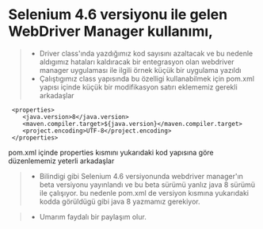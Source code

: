 
# Selenium 4.6 versiyonu ile gelen **WebDriver Manager** kullanımı,

>- Driver class'ında yazdığımız kod sayısını azaltacak ve bu nedenle aldıgımız hataları 
kaldıracak bir entegrasyon olan webdriver manager uygulaması ile ilgili örnek küçük bir uygulama yazıldı
>- Çalıştıgımız class yapısında bu özelligi kullanabilmek için pom.xml yapısı içinde küçük bir modifikasyon satırı 
eklememiz gerekli arkadaşlar
   
     <properties>
        <java.version>8</java.version>
        <maven.compiler.target>${java.version}</maven.compiler.target>
        <project.encoding>UTF-8</project.encoding>
     </properties>
pom.xml içinde properties kısmını yukarıdaki kod yapısına göre düzenlememiz yeterli arkadaşlar

>- Bilindigi gibi Selenium 4.6 versiyonunda webdriver manager'ın beta versiyonu yayınlandı ve 
bu beta sürümü yanlız java 8 sürümü ile çalışıyor. bu nedenle pom.xml de versiyon kısmına
yukarıdaki kodda görüldügü gibi java 8 yazmamız gerekiyor.

>- Umarım faydalı bir paylaşım olur.
  
    